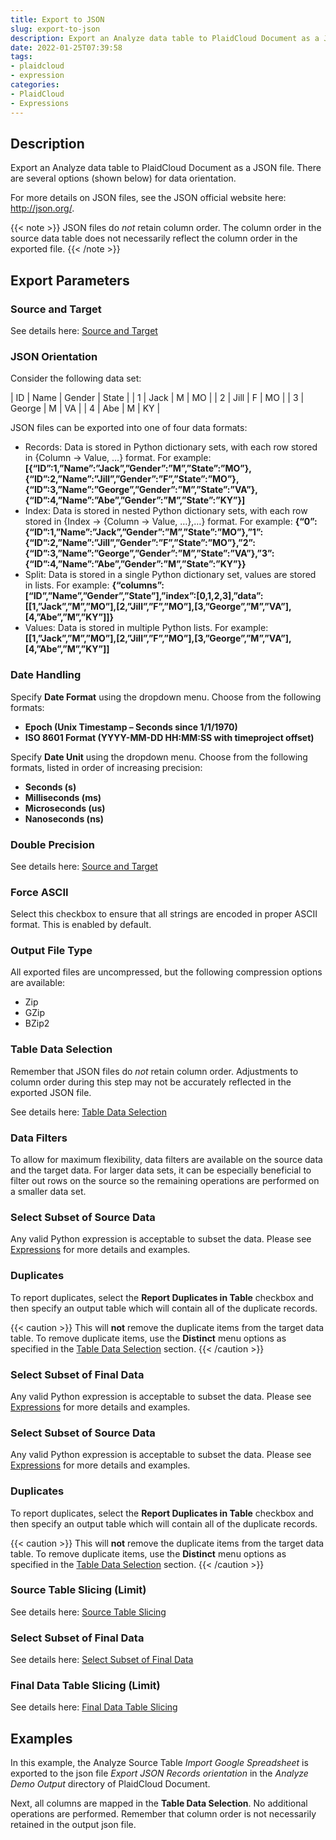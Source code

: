 ```yaml
---
title: Export to JSON
slug: export-to-json
description: Export an Analyze data table to PlaidCloud Document as a JSON file
date: 2022-01-25T07:39:58
tags:
- plaidcloud
- expression
categories:
- PlaidCloud
- Expressions
---
```



## Description


Export an Analyze data table to PlaidCloud Document as a JSON file. There are several options (shown below) for data orientation.



For more details on JSON files, see the JSON official website here: <http://json.org/>.


{{< note >}}
JSON files do *not* retain column order. The column order in the source data table does not necessarily reflect the column order in the exported file.
{{< /note >}}




## Export Parameters


### Source and Target


See details here: [Source and Target](https://plaidcloud.com/docs/plaidcloud/workflows/transforms/common_features#source-and-target)



### JSON Orientation


Consider the following data set:




| ID | Name | Gender | State |
| 1 | Jack | M | MO |
| 2 | Jill | F | MO |
| 3 | George | M | VA |
| 4 | Abe | M | KY |

JSON files can be exported into one of four data formats:


* Records: Data is stored in Python dictionary sets, with each row stored in {Column -> Value, …} format. For example: **[{“ID”:1,”Name”:”Jack”,”Gender”:”M”,”State”:”MO”},{“ID”:2,”Name”:”Jill”,”Gender”:”F”,”State”:”MO”},{“ID”:3,”Name”:”George”,”Gender”:”M”,”State”:”VA”},{“ID”:4,”Name”:”Abe”,”Gender”:”M”,”State”:”KY”}]**
* Index: Data is stored in nested Python dictionary sets, with each row stored in {Index -> {Column -> Value, …},…} format. For example: **{“0”:{“ID”:1,”Name”:”Jack”,”Gender”:”M”,”State”:”MO”},”1”:{“ID”:2,”Name”:”Jill”,”Gender”:”F”,”State”:”MO”},”2”:{“ID”:3,”Name”:”George”,”Gender”:”M”,”State”:”VA”},”3”:{“ID”:4,”Name”:”Abe”,”Gender”:”M”,”State”:”KY”}}**
* Split: Data is stored in a single Python dictionary set, values are stored in lists. For example: **{“columns”:[“ID”,”Name”,”Gender”,”State”],”index”:[0,1,2,3],”data”:[[1,”Jack”,”M”,”MO”],[2,”Jill”,”F”,”MO”],[3,”George”,”M”,”VA”],[4,”Abe”,”M”,”KY”]]}**
* Values: Data is stored in multiple Python lists. For example: **[[1,”Jack”,”M”,”MO”],[2,”Jill”,”F”,”MO”],[3,”George”,”M”,”VA”],[4,”Abe”,”M”,”KY”]]**


### Date Handling


Specify **Date Format** using the dropdown menu. Choose from the following formats:


* **Epoch (Unix Timestamp – Seconds since 1/1/1970)**
* **ISO 8601 Format (YYYY-MM-DD HH:MM:SS with timeproject offset)**

Specify **Date Unit** using the dropdown menu. Choose from the following formats, listed in order of increasing precision:


* **Seconds (s)**
* **Milliseconds (ms)**
* **Microseconds (us)**
* **Nanoseconds (ns)**


### Double Precision


See details here: [Source and Target](https://plaidcloud.com/docs/plaidcloud/workflows/transforms/common_features#double-precision)



### Force ASCII


Select this checkbox to ensure that all strings are encoded in proper ASCII format. This is enabled by default.



### Output File Type


All exported files are uncompressed, but the following compression options are available:


* Zip
* GZip
* BZip2


### Table Data Selection


Remember that JSON files do *not* retain column order. Adjustments to column order during this step may not be accurately reflected in the exported JSON file.


See details here: [Table Data Selection](https://plaidcloud.com/docs/plaidcloud/workflows/transforms/common_features#table-data-selection)



### Data Filters


To allow for maximum flexibility, data filters are available on the source data and the target data. For larger data sets, it can be especially beneficial to filter out rows on the source so the remaining operations are performed on a smaller data set.



### Select Subset of Source Data


Any valid Python expression is acceptable to subset the data. Please see [Expressions](https://plaidcloud.com/docs/plaidcloud/workflows/index#expressions) for more details and examples.



### Duplicates


To report duplicates, select the **Report Duplicates in Table** checkbox and then specify an output table which will contain all of the duplicate records.

{{< caution >}}
This will **not** remove the duplicate items from the target data table. To remove duplicate items, use the **Distinct** menu options as specified in the [Table Data Selection](../transforms/common\_features#table-data-selection) section.
{{< /caution >}}




### Select Subset of Final Data


Any valid Python expression is acceptable to subset the data. Please see [Expressions](https://plaidcloud.com/docs/plaidcloud/workflows/index#expressions) for more details and examples.






### Select Subset of Source Data


Any valid Python expression is acceptable to subset the data. Please see [Expressions](https://plaidcloud.com/docs/plaidcloud/workflows/index#expressions) for more details and examples.



### Duplicates


To report duplicates, select the **Report Duplicates in Table** checkbox and then specify an output table which will contain all of the duplicate records.



{{< caution >}}
This will **not** remove the duplicate items from the target data table. To remove duplicate items, use the **Distinct** menu options as specified in the [Table Data Selection](../transforms/common\_features#table-data-selection) section.
{{< /caution >}}



### Source Table Slicing (Limit)


See details here: [Source Table Slicing](https://plaidcloud.com/docs/plaidcloud/workflows/transforms/common_features#source-table-slicing-limit)



### Select Subset of Final Data


See details here: [Select Subset of Final Data](https://plaidcloud.com/docs/plaidcloud/workflows/transforms/common_features#select-subset-of-final-data)



### Final Data Table Slicing (Limit)


See details here: [Final Data Table Slicing](https://plaidcloud.com/docs/plaidcloud/workflows/transforms/common_features#final-data-table-slicing-limit)







## Examples


In this example, the Analyze Source Table *Import Google Spreadsheet* is exported to the json file *Export JSON Records orientation* in the *Analyze Demo Output* directory of PlaidCloud Document.


Next, all columns are mapped in the **Table Data Selection**. No additional operations are performed. Remember that column order is not necessarily retained in the output json file.

